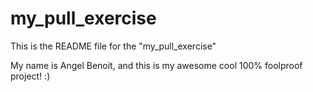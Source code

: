 # my_pull_exercise

This is the README file for the "my_pull_exercise" 

My name is Angel Benoit, and this is my awesome cool 100% foolproof project! :)
